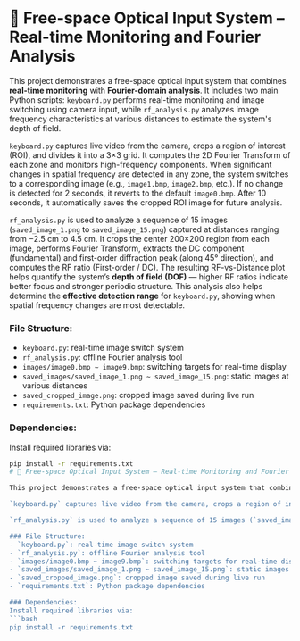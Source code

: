 # 📡 Free-space Optical Input System – Real-time Monitoring and Fourier Analysis

This project demonstrates a free-space optical input system that combines **real-time monitoring** with **Fourier-domain analysis**. It includes two main Python scripts: `keyboard.py` performs real-time monitoring and image switching using camera input, while `rf_analysis.py` analyzes image frequency characteristics at various distances to estimate the system's depth of field.

`keyboard.py` captures live video from the camera, crops a region of interest (ROI), and divides it into a 3×3 grid. It computes the 2D Fourier Transform of each zone and monitors high-frequency components. When significant changes in spatial frequency are detected in any zone, the system switches to a corresponding image (e.g., `image1.bmp`, `image2.bmp`, etc.). If no change is detected for 2 seconds, it reverts to the default `image0.bmp`. After 10 seconds, it automatically saves the cropped ROI image for future analysis.

`rf_analysis.py` is used to analyze a sequence of 15 images (`saved_image_1.png` to `saved_image_15.png`) captured at distances ranging from −2.5 cm to 4.5 cm. It crops the center 200×200 region from each image, performs Fourier Transform, extracts the DC component (fundamental) and first-order diffraction peak (along 45° direction), and computes the RF ratio (First-order / DC). The resulting RF-vs-Distance plot helps quantify the system’s **depth of field (DOF)** — higher RF ratios indicate better focus and stronger periodic structure. This analysis also helps determine the **effective detection range** for `keyboard.py`, showing when spatial frequency changes are most detectable.

### File Structure:
- `keyboard.py`: real-time image switch system
- `rf_analysis.py`: offline Fourier analysis tool
- `images/image0.bmp ~ image9.bmp`: switching targets for real-time display
- `saved_images/saved_image_1.png ~ saved_image_15.png`: static images at various distances
- `saved_cropped_image.png`: cropped image saved during live run
- `requirements.txt`: Python package dependencies

### Dependencies:
Install required libraries via:
```bash
pip install -r requirements.txt
# 📡 Free-space Optical Input System – Real-time Monitoring and Fourier Analysis

This project demonstrates a free-space optical input system that combines **real-time monitoring** with **Fourier-domain analysis**. It includes two main Python scripts: `keyboard.py` performs real-time monitoring and image switching using camera input, while `rf_analysis.py` analyzes image frequency characteristics at various distances to estimate the system's depth of field.

`keyboard.py` captures live video from the camera, crops a region of interest (ROI), and divides it into a 3×3 grid. It computes the 2D Fourier Transform of each zone and monitors high-frequency components. When significant changes in spatial frequency are detected in any zone, the system switches to a corresponding image (e.g., `image1.bmp`, `image2.bmp`, etc.). If no change is detected for 2 seconds, it reverts to the default `image0.bmp`. After 10 seconds, it automatically saves the cropped ROI image for future analysis.

`rf_analysis.py` is used to analyze a sequence of 15 images (`saved_image_1.png` to `saved_image_15.png`) captured at distances ranging from −2.5 cm to 4.5 cm. It crops the center 200×200 region from each image, performs Fourier Transform, extracts the DC component (fundamental) and first-order diffraction peak (along 45° direction), and computes the RF ratio (First-order / DC). The resulting RF-vs-Distance plot helps quantify the system’s **depth of field (DOF)** — higher RF ratios indicate better focus and stronger periodic structure. This analysis also helps determine the **effective detection range** for `keyboard.py`, showing when spatial frequency changes are most detectable.

### File Structure:
- `keyboard.py`: real-time image switch system
- `rf_analysis.py`: offline Fourier analysis tool
- `images/image0.bmp ~ image9.bmp`: switching targets for real-time display
- `saved_images/saved_image_1.png ~ saved_image_15.png`: static images at various distances
- `saved_cropped_image.png`: cropped image saved during live run
- `requirements.txt`: Python package dependencies

### Dependencies:
Install required libraries via:
```bash
pip install -r requirements.txt
